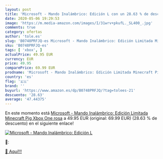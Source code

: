 ```yaml
---
layout: post
title: 'Microsoft - Mando Inalámbrico: Edición L con un 28.63 % de descuento'
date: 2020-05-06 19:29:53
image: 'https://m.media-amazon.com/images/I/31wrv+pkufL._SL400_.jpg'
comments: true
category: ofertas
author: 'tole.es'
slug: 'B0748PRFJQ-es Microsoft - Mando Inalámbrico: Edición Limitada Minecraft...'
sku: 'B0748PRFJQ-es'
tags: [ 'xbox', ]
actualPrice: 49.95 EUR
currency: EUR
price: 49.95
comparePrice: 69.99 EUR
prodname: 'Microsoft - Mando Inalámbrico: Edición Limitada Minecraft Pig  Xbox One   rosa'
country: 'es'
flag: '🇪🇸'
brand: ''
buyurl: 'https://www.amazon.es/dp/B0748PRFJQ/?tag=tolees-21'
descuento: '28.63'
average: '47.44375'
---
```


En este momento está [Microsoft - Mando Inalámbrico: Edición Limitada Minecraft Pig  Xbox One   rosa](https://www.amazon.es/dp/B0748PRFJQ/?tag=tolees-21) a 49.95 EUR (original: 69.99 EUR) (28.63 %  de descuento) en el siguiente enlace!

[![Microsoft - Mando Inalámbrico: Edición L](https://m.media-amazon.com/images/I/31wrv+pkufL._SL400_.jpg)](https://www.amazon.es/dp/B0748PRFJQ/?tag=tolees-21)

🔎:


[🛒 Aquí!!!](https://www.amazon.es/dp/B0748PRFJQ/?tag=tolees-21)

